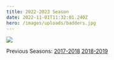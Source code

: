 ```yaml
---
title: 2022-2023 Season
date: 2022-11-01T11:32:01.240Z
hero: /images/uploads/badders.jpg
---
```

![](/images/uploads/tables_230426.jpg)

Previous Seasons: [2017-2018](/tables/season-2017-2018) [2018-2019](/tables/season-2018-2019)